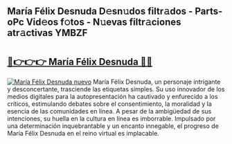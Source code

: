 ## María Félix Desnuda D𝚎sn𝚞dos filtr𝚊dos - Parts-oPc Vid𝚎os f𝚘tos - N𝚞evas filtr𝚊ciones atr𝚊ctivas YMBZF

# <h2><a href="http://mb1k4x.tromn.icu/?c=Mar%c3%ada+F%c3%a9lix+Desnuda">🔗👉👉👉 María Félix Desnuda 🔗🔗</a></h2>

[![María Félix Desnuda nuevo](https://i.imgur.com/pEAQMta.gif)](http://mb1k4x.tromn.icu/?c=Mar%c3%ada+F%c3%a9lix+Desnuda)
María Félix Desnuda, un personaje intrigante y desconcertante, trasciende las etiquetas simples. Su uso innovador de los medios digitales para la autopresentación ha cautivado y enfurecido a los críticos, estimulando debates sobre el consentimiento, la moralidad y la esencia de las comunidades en línea. A pesar de la ambigüedad de sus intenciones, su huella en la cultura en línea es imborrable. Impulsado por una determinación inquebrantable y un encanto innegable, el progreso de María Félix Desnuda en el reino virtual es implacable.
